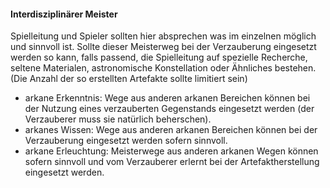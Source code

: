 #### Interdisziplinärer Meister

Spielleitung und Spieler sollten hier absprechen was im einzelnen möglich und sinnvoll ist. Sollte dieser Meisterweg
bei der Verzauberung eingesetzt werden so kann, falls passend, die Spielleitung auf spezielle Recherche, seltene
Materialen, astronomische Konstellation oder Ähnliches bestehen. (Die Anzahl der so erstellten Artefakte sollte
limitiert sein)

* arkane Erkenntnis: Wege aus anderen arkanen Bereichen können bei der Nutzung eines verzauberten Gegenstands
eingesetzt werden (der Verzauberer muss sie natürlich beherschen).
* arkanes Wissen: Wege aus anderen arkanen Bereichen können bei der Verzauberung eingesetzt werden sofern sinnvoll.
* arkane Erleuchtung: Meisterwege aus anderen arkanen Wegen können sofern sinnvoll und vom Verzauberer erlernt bei
der Artefaktherstellung eingesetzt werden.
